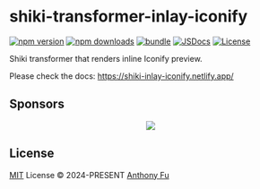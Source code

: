 # shiki-transformer-inlay-iconify

[![npm version][npm-version-src]][npm-version-href]
[![npm downloads][npm-downloads-src]][npm-downloads-href]
[![bundle][bundle-src]][bundle-href]
[![JSDocs][jsdocs-src]][jsdocs-href]
[![License][license-src]][license-href]

Shiki transformer that renders inline Iconify preview.

Please check the docs: https://shiki-inlay-iconify.netlify.app/

## Sponsors

<p align="center">
  <a href="https://cdn.jsdelivr.net/gh/antfu/static/sponsors.svg">
    <img src='https://cdn.jsdelivr.net/gh/antfu/static/sponsors.svg'/>
  </a>
</p>

## License

[MIT](./LICENSE) License © 2024-PRESENT [Anthony Fu](https://github.com/antfu)

<!-- Badges -->

[npm-version-src]: https://img.shields.io/npm/v/shiki-transformer-inlay-iconify?style=flat&colorA=080f12&colorB=1fa669
[npm-version-href]: https://npmjs.com/package/shiki-transformer-inlay-iconify
[npm-downloads-src]: https://img.shields.io/npm/dm/shiki-transformer-inlay-iconify?style=flat&colorA=080f12&colorB=1fa669
[npm-downloads-href]: https://npmjs.com/package/shiki-transformer-inlay-iconify
[bundle-src]: https://img.shields.io/bundlephobia/minzip/shiki-transformer-inlay-iconify?style=flat&colorA=080f12&colorB=1fa669&label=minzip
[bundle-href]: https://bundlephobia.com/result?p=shiki-transformer-inlay-iconify
[license-src]: https://img.shields.io/github/license/antfu/shiki-transformer-inlay-iconify.svg?style=flat&colorA=080f12&colorB=1fa669
[license-href]: https://github.com/antfu/shiki-transformer-inlay-iconify/blob/main/LICENSE
[jsdocs-src]: https://img.shields.io/badge/jsdocs-reference-080f12?style=flat&colorA=080f12&colorB=1fa669
[jsdocs-href]: https://www.jsdocs.io/package/shiki-transformer-inlay-iconify

